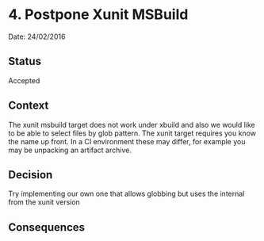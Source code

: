 # 4. Postpone Xunit MSBuild

Date: 24/02/2016

## Status

Accepted

## Context

The xunit msbuild target does not work under xbuild and also we would like to be able to select files by glob pattern. The xunit target requires you know the name up front. In a CI environment these may differ, for example you may be unpacking an artifact archive.

## Decision

Try implementing our own one that allows globbing but uses the internal from the xunit version

## Consequences


